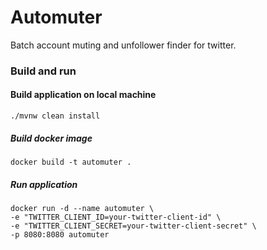 # Automuter
Batch account muting and unfollower finder for twitter.

### Build and run
#### Build application on local machine
```
./mvnw clean install
```
##### Build docker image
```
docker build -t automuter .
```
##### Run application
```
docker run -d --name automuter \
-e "TWITTER_CLIENT_ID=your-twitter-client-id" \
-e "TWITTER_CLIENT_SECRET=your-twitter-client-secret" \
-p 8080:8080 automuter
```
